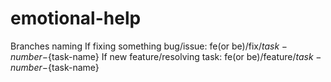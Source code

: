 # emotional-help

Branches naming
If fixing something bug/issue: fe(or be)/fix/${task-number}-${task-name}
If new feature/resolving task: fe(or be)/feature/${task-number}-${task-name}
